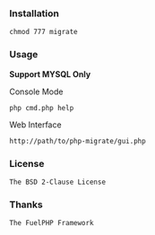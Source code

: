 ### Installation

	chmod 777 migrate
	
### Usage

**Support MYSQL Only**

Console Mode
	
	php cmd.php help

Web Interface

	http://path/to/php-migrate/gui.php

### License

	The BSD 2-Clause License
	
### Thanks

	The FuelPHP Framework